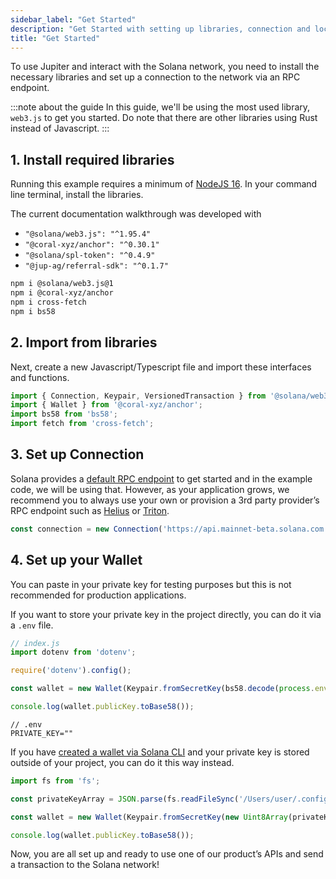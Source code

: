 ```yaml
---
sidebar_label: "Get Started"
description: "Get Started with setting up libraries, connection and local wallet to build with Jupiter API."
title: "Get Started"
---
```


<head>
    <title>Get Started</title>
    <meta name="twitter:card" content="summary" />
</head>

To use Jupiter and interact with the Solana network, you need to install the necessary libraries and set up a connection to the network via an RPC endpoint.

:::note about the guide
In this guide, we'll be using the most used library, `web3.js` to get you started. Do note that there are other libraries using Rust instead of Javascript.
:::

## 1. Install required libraries

Running this example requires a minimum of [NodeJS 16](https://nodejs.org/en/). In your command line terminal, install the libraries.

The current documentation walkthrough was developed with
- `"@solana/web3.js": "^1.95.4"`
- `"@coral-xyz/anchor": "^0.30.1"`
- `"@solana/spl-token": "^0.4.9"`
- `"@jup-ag/referral-sdk": "^0.1.7"`

```bash
npm i @solana/web3.js@1
npm i @coral-xyz/anchor
npm i cross-fetch
npm i bs58
```

## 2. Import from libraries

Next, create a new Javascript/Typescript file and import these interfaces and functions.

```jsx
import { Connection, Keypair, VersionedTransaction } from '@solana/web3.js';
import { Wallet } from '@coral-xyz/anchor';
import bs58 from 'bs58';
import fetch from 'cross-fetch';
```

## 3. Set up Connection

Solana provides a [default RPC endpoint](https://solana.com/docs/core/clusters) to get started and in the example code, we will be using that. However, as your application grows, we recommend you to always use your own or provision a 3rd party provider’s RPC endpoint such as [Helius](https://helius.dev/) or [Triton](https://triton.one/).

```jsx
const connection = new Connection('https://api.mainnet-beta.solana.com');
```

## 4. Set up your Wallet

You can paste in your private key for testing purposes but this is not recommended for production applications.

If you want to store your private key in the project directly, you can do it via a `.env` file.

```jsx
// index.js
import dotenv from 'dotenv';

require('dotenv').config();

const wallet = new Wallet(Keypair.fromSecretKey(bs58.decode(process.env.PRIVATE_KEY || '')));

console.log(wallet.publicKey.toBase58());
```

```
// .env
PRIVATE_KEY=""
```

If you have [created a wallet via Solana CLI](https://solana.com/docs/intro/installation#solana-cli-basics) and your private key is stored outside of your project, you can do it this way instead.

```jsx
import fs from 'fs';

const privateKeyArray = JSON.parse(fs.readFileSync('/Users/user/.config/solana/id.json', 'utf8').trim());

const wallet = new Wallet(Keypair.fromSecretKey(new Uint8Array(privateKeyArray)));

console.log(wallet.publicKey.toBase58());
```

Now, you are all set up and ready to use one of our product’s APIs and send a transaction to the Solana network!
